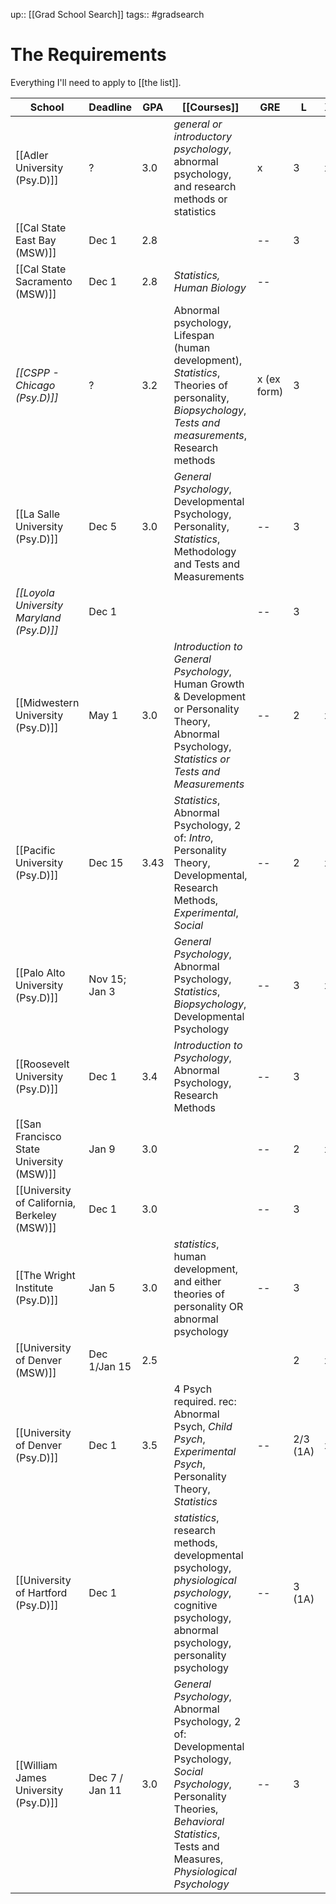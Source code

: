 ---
---
up:: [[Grad School Search]]
tags:: #gradsearch 

# The Requirements

Everything I'll need to apply to [[the list]].


| School                                       | Deadline       | GPA  | [[Courses]]                                                                                                                                                                                   | GRE         | L        | X   | I   | P   | D   | C   | Fee  |
| -------------------------------------------- | -------------- | ---- | --------------------------------------------------------------------------------------------------------------------------------------------------------------------------------------------- | ----------- | -------- | --- | --- | --- | --- | --- | ---- |
| [[Adler University (Psy.D)]]                 | ?              | 3.0  | *general or introductory psychology*, abnormal psychology, and research methods or statistics                                                                                                 | x           | 3        | x   | x   |     |     | x   |      |
| [[Cal State East Bay (MSW)]]                 | Dec 1          | 2.8  |                                                                                                                                                                                               | --          | 3        |     |     | x   |     | x   | $70  |
| [[Cal State Sacramento (MSW)]]               | Dec 1          | 2.8  | *Statistics, Human Biology*                                                                                                                                                                   | --          |          |     |     |     |     |     |      |
| *[[CSPP - Chicago (Psy.D)]]*                 | ?              | 3.2  | Abnormal psychology, Lifespan (human development), *Statistics*, Theories of personality, *Biopsychology*, *Tests and measurements*, Research methods                                         | x (ex form) | 3        |     |     | x   | x   | x   |      |
| [[La Salle University (Psy.D)]]              | Dec 5          | 3.0  | *General Psychology*, Developmental Psychology, Personality, *Statistics*, Methodology and Tests and Measurements                                                                             | --          | 3        |     |     | x   |     | x   | --   |
| *[[Loyola University Maryland (Psy.D)]]*     | Dec 1          |      |                                                                                                                                                                                               | --          | 3        |     |     | x   |     | x   | $60  |
| [[Midwestern University (Psy.D)]]            | May 1          | 3.0  | *Introduction to General Psychology*, Human Growth & Development or Personality Theory, Abnormal Psychology, *Statistics or Tests and Measurements*                                           | --          | 2        | x   |     |     |     |     |      |
| [[Pacific University (Psy.D)]]               | Dec 15         | 3.43 | *Statistics*, Abnormal Psychology, 2 of: *Intro*, Personality Theory, Developmental, Research Methods, *Experimental*, *Social*                                                               | --          | 2        | x   | x   | x   |     | x   |      |
| [[Palo Alto University (Psy.D)]]             | Nov 15; Jan 3  |      | *General Psychology*, Abnormal Psychology, *Statistics*, *Biopsychology*, Developmental Psychology                                                                                            | --          | 3        | x   |     | x   |     | x   | $80  |
| [[Roosevelt University (Psy.D)]]             | Dec 1          | 3.4  | *Introduction to Psychology*, Abnormal Psychology, Research Methods                                                                                                                           | --          | 3        |     |     | x   |     | x   | $40  |
| [[San Francisco State University (MSW)]]     | Jan 9          | 3.0  |                                                                                                                                                                                               | --          | 2        | x   |     | x   |     | x   | $70  |
| [[University of California, Berkeley (MSW)]] | Dec 1          | 3.0  |                                                                                                                                                                                               | --          | 3        |     | x   | x   |     | x   | $135 |
| [[The Wright Institute (Psy.D)]]             | Jan 5          | 3.0  | *statistics*, human development, and either theories of personality OR abnormal psychology                                                                                                    | --          | 3        |     | x   | x   |     | x   | $50  |
| [[University of Denver (MSW)]]               | Dec 1/Jan 15   | 2.5  |                                                                                                                                                                                               |             | 2        | x   |     | x   |     | x   | $65     |
| [[University of Denver (Psy.D)]]             | Dec 1          | 3.5  | 4 Psych required. rec: Abnormal Psych, *Child Psych*, *Experimental Psych*, Personality Theory, *Statistics*                                                                                  | --          | 2/3 (1A) | x   | u   | u   |     | x   | $65  |
| [[University of Hartford (Psy.D)]]           | Dec 1          |      | *statistics*, research methods, developmental psychology, *physiological psychology*, cognitive psychology, abnormal psychology, personality psychology                                       | --          | 3 (1A)   |     | x   | x   | x   | x   | $50  |
| [[William James University (Psy.D)]]         | Dec 7 / Jan 11 | 3.0  | *General Psychology*, Abnormal Psychology, 2 of: Developmental Psychology, *Social Psychology*, Personality Theories, *Behavioral Statistics*, Tests and Measures, *Physiological Psychology* | --          | 3        |     | x   | x   |     | x   | $60  |
